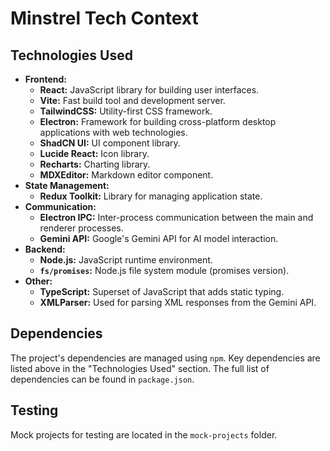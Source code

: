# Minstrel Tech Context

## Technologies Used

*   **Frontend:**
    *   **React:** JavaScript library for building user interfaces.
    *   **Vite:** Fast build tool and development server.
    *   **TailwindCSS:** Utility-first CSS framework.
    *   **Electron:** Framework for building cross-platform desktop applications with web technologies.
    *   **ShadCN UI:** UI component library.
    *   **Lucide React:** Icon library.
    *   **Recharts:** Charting library.
    *   **MDXEditor:** Markdown editor component.
*   **State Management:**
    *   **Redux Toolkit:**  Library for managing application state.
*   **Communication:**
    *   **Electron IPC:** Inter-process communication between the main and renderer processes.
    *   **Gemini API:**  Google's Gemini API for AI model interaction.
*   **Backend:**
    *   **Node.js:** JavaScript runtime environment.
    *   **`fs/promises`:** Node.js file system module (promises version).
* **Other:**
    * **TypeScript:**  Superset of JavaScript that adds static typing.
    * **XMLParser:** Used for parsing XML responses from the Gemini API.



## Dependencies

The project's dependencies are managed using `npm`. Key dependencies are listed above in the "Technologies Used" section. The full list of dependencies can be found in `package.json`.

## Testing

Mock projects for testing are located in the `mock-projects` folder.
